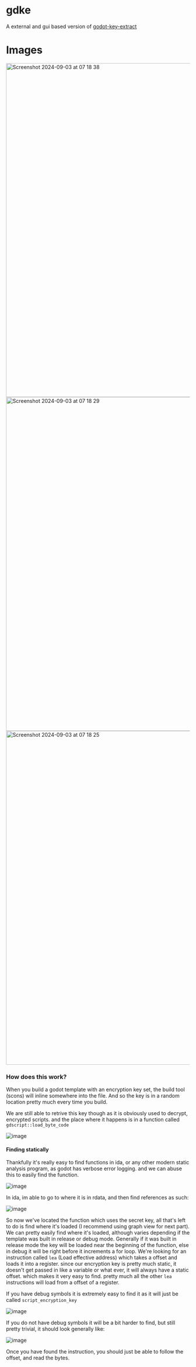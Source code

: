 # gdke
A external and gui based version of [godot-key-extract](https://github.com/pozm/godot-key-extract)
# Images
<img width="912" alt="Screenshot 2024-09-03 at 07 18 38" src="https://github.com/user-attachments/assets/f9dfb86f-5c40-4787-b81a-f61acaad74a9">
<img width="912" alt="Screenshot 2024-09-03 at 07 18 29" src="https://github.com/user-attachments/assets/3c14010b-570e-4364-8baa-e4e5628152d1">
<img width="912" alt="Screenshot 2024-09-03 at 07 18 25" src="https://github.com/user-attachments/assets/bb226238-41d2-4277-8e08-9efb0caac30d">

### How does this work?
When you build a godot template with an encryption key set, the build tool (scons) will inline somewhere into the file. And so the key is in a random location pretty much every time you build.

We are still able to retrive this key though as it is obviously used to decrypt, encrypted scripts. and the place where it happens is in a function called `gdscript::load_byte_code`

![image](https://user-images.githubusercontent.com/44528100/211037537-f2b76cb7-2734-445a-a28d-c3bca404035d.png)

#### Finding statically
Thankfully it's really easy to find functions in ida, or any other modern static analysis program, as godot has verbose error logging. and we can abuse this to easily find the function.

![image](https://user-images.githubusercontent.com/44528100/211037616-76395bda-2fbf-43a5-81a9-a7da6374e0cb.png)

In ida, im able to go to where it is in rdata, and then find references as such:

![image](https://user-images.githubusercontent.com/44528100/211037662-501c041d-48e4-4813-9be7-bf4bead287df.png)

So now we've located the function which uses the secret key, all that's left to do is find where it's loaded (I recommend using graph view for next part). We can pretty easily find where it's loaded, although varies depending if the template was built in release or debug mode. Generally if it was built in release mode the key will be loaded near the beginning of the function, else in debug it will be right before it increments a for loop. We're looking for an instruction called `lea` (Load effective address) which takes a offset and loads it into a register. since our encryption key is pretty much static, it doesn't get passed in like a variable or what ever, it will always have a static offset. which makes it very easy to find. pretty much all the other `lea` instructions will load from a offset of a register.

If you have debug symbols it is extremely easy to find it as it will just be called `script_encryption_key`

![image](https://user-images.githubusercontent.com/44528100/211037804-c7270729-cdca-4f5d-8290-be613ef312c4.png)

If you do not have debug symbols it will be a bit harder to find, but still pretty trivial, it should look generally like:

![image](https://user-images.githubusercontent.com/44528100/211037865-16e58a09-74e8-43ae-a15c-fa27c123e6e7.png)

Once you have found the instruction, you should just be able to follow the offset, and read the bytes.
